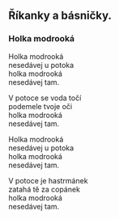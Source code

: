 ## Říkanky a básničky.

### Holka modrooká

Holka modrooká  
nesedávej u potoka  
holka modrooká  
nesedávej tam.

V potoce se voda točí  
podemele tvoje oči  
holka modrooká  
nesedávej tam.

Holka modrooká  
nesedávej u potoka  
holka modrooká  
nesedávej tam.

V potoce je hastrmánek  
zatahá tě za copánek  
holka modrooká  
nesedávej tam.
